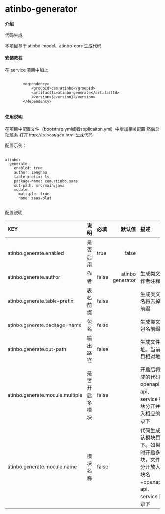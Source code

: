 # atinbo-generator

#### 介绍
代码生成

本项目基于 atinbo-model、atinbo-core 生成代码

#### 安装教程
在 service 项目中加上
<pre>
    <code>
        &lt;dependency&gt;
            &lt;groupId&gt;com.atinbo&lt;/groupId&gt;
            &lt;artifactId&gt;atinbo-generate&lt;/artifactId&gt;
            &lt;version&gt;${version}&lt;/version&gt;
        &lt;/dependency&gt;
    </code>
</pre>

#### 使用说明

在项目中配置文件（bootstrap.yml或者applicaiton.yml）中增加相关配置
然后启动服务
打开 http://ip:post/gen.html 生成代码

配置示例：
<pre>
    <code>
atinbo:
  generate:
    enabled: true
    author: zenghao
    table-prefix: ls_
    package-name: com.atinbo.saas
    out-path: src/main/java
    module:
      multiple: true
      name: saas-plat
    </code>
</pre>

配置说明

|KEY|说明|必填|默认值|描述
|:------------- |:-------:|:------|-----:|:------------|
|atinbo.generate.enabled|是否启用|true|false
|atinbo.generate.author|作者|false|atinbo generator|生成类文件作者注释
|atinbo.generate.table-prefix|表名前缀|false| |生成类文件名将去掉该前缀
|atinbo.generate.package-name|包名|false| |生成类文件包名前缀
|atinbo.generate.out-path|输出路径|false| |生成文件地址。当前项目相对地址
|atinbo.generate.module.multiple|是否开启多模块|false| |开启后将生成的代码按 openapi、api、service 模块分开并放入相应的目录下
|atinbo.generate.module.name|模块名称|false| |代码生成在该模块目录下。如果同时开启多模块，文件将分开放入 模块名+openapi、api、service 目录下

